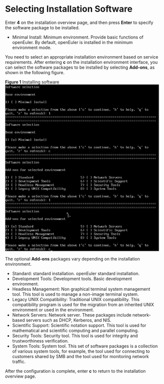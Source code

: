 # Selecting Installation Software<a name="EN-US_TOPIC_0214071142"></a>

Enter  **4**  on the installation overview page, and then press  **Enter**  to specify the software package to be installed.

-   Minimal Install: Minimum environment. Provide basic functions of openEuler. By default, openEuler is installed in the minimum environment mode.

You need to select an appropriate installation environment based on service requirements. After entering  **c**  on the installation environment interface, you can select the software packages to be installed by selecting  **Add-ons**, as shown in the following figure.

**Figure  1**  Installing software<a name="fig159711956247"></a>  
![](figures/installing-software.png "installing-software")

The optional  **Add-ons**  packages vary depending on the installation environment.

-   Standard: standard installation. openEuler standard installation.
-   Development Tools: Development tools. Basic development environment.
-   Headless Management: Non graphical terminal system management tool. This tool is used to manage a non-image terminal system.
-   Legacy UNIX Compatibility: Traditional UNIX compatibility. This compatibility program is used for the migration from an inherited UNIX environment or used in the environment.
-   Network Servers: Network server. These packages include network-based servers such as DHCP, Kerberos, and NIS.
-   Scientific Support: Scientific notation support. This tool is used for mathematical and scientific computing and parallel computing.
-   Security Tools: Security tool. This tool is used for integrity and trustworthiness verification.
-   System Tools: System tool. This set of software packages is a collection of various system tools, for example, the tool used for connecting to customers shared by SMB and the tool used for monitoring network traffic.

After the configuration is complete, enter  **c**  to return to the installation overview page.

